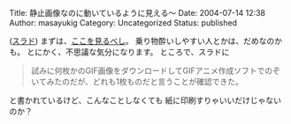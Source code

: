 Title: 静止画像なのに動いているように見える〜
Date: 2004-07-14 12:38
Author: masayukig
Category: Uncategorized
Status: published

([スラド](http://slashdot.jp/article.pl?sid=04/07/14/0259254&topic=42))
まずは、[ここを見るべし](http://www.ritsumei.ac.jp/~akitaoka/)。
乗り物酔いしやすい人とかは、だめなのかも。
とにかく、不思議な気分になります。
ところで、スラドに

> 試みに何枚かのGIF画像をダウンロードしてGIFアニメ作成ソフトでのぞいてみたのだが、どれも1枚ものだと言うことが確認できた。

と書かれているけど、こんなことしなくても
紙に印刷すりゃいいだけじゃないのか？
